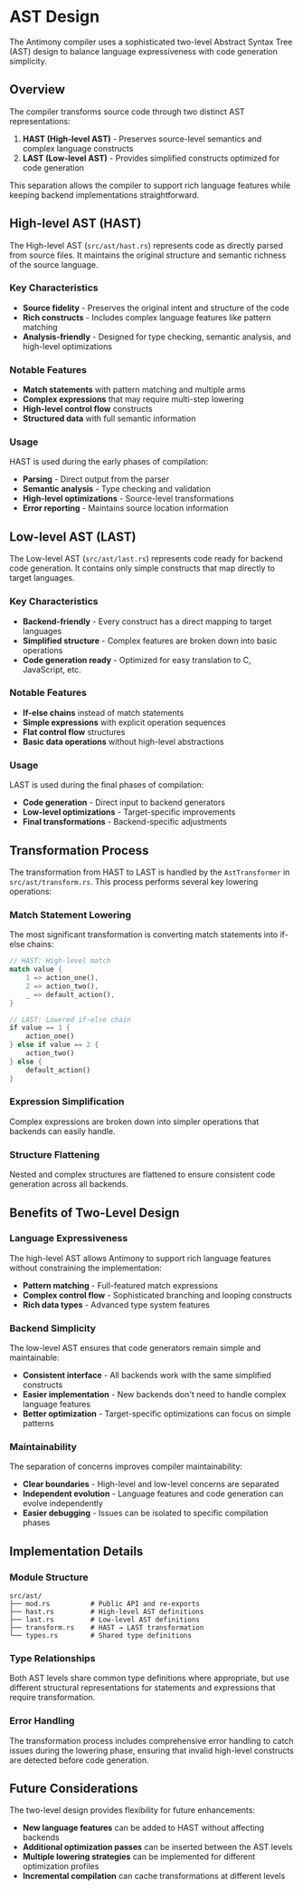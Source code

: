 # AST Design

The Antimony compiler uses a sophisticated two-level Abstract Syntax Tree (AST) design to balance language expressiveness with code generation simplicity.

## Overview

The compiler transforms source code through two distinct AST representations:

1. **HAST (High-level AST)** - Preserves source-level semantics and complex language constructs
2. **LAST (Low-level AST)** - Provides simplified constructs optimized for code generation

This separation allows the compiler to support rich language features while keeping backend implementations straightforward.

## High-level AST (HAST)

The High-level AST (`src/ast/hast.rs`) represents code as directly parsed from source files. It maintains the original structure and semantic richness of the source language.

### Key Characteristics

- **Source fidelity** - Preserves the original intent and structure of the code
- **Rich constructs** - Includes complex language features like pattern matching
- **Analysis-friendly** - Designed for type checking, semantic analysis, and high-level optimizations

### Notable Features

- **Match statements** with pattern matching and multiple arms
- **Complex expressions** that may require multi-step lowering
- **High-level control flow** constructs
- **Structured data** with full semantic information

### Usage

HAST is used during the early phases of compilation:
- **Parsing** - Direct output from the parser
- **Semantic analysis** - Type checking and validation
- **High-level optimizations** - Source-level transformations
- **Error reporting** - Maintains source location information

## Low-level AST (LAST)

The Low-level AST (`src/ast/last.rs`) represents code ready for backend code generation. It contains only simple constructs that map directly to target languages.

### Key Characteristics

- **Backend-friendly** - Every construct has a direct mapping to target languages
- **Simplified structure** - Complex features are broken down into basic operations
- **Code generation ready** - Optimized for easy translation to C, JavaScript, etc.

### Notable Features

- **If-else chains** instead of match statements
- **Simple expressions** with explicit operation sequences
- **Flat control flow** structures
- **Basic data operations** without high-level abstractions

### Usage

LAST is used during the final phases of compilation:
- **Code generation** - Direct input to backend generators
- **Low-level optimizations** - Target-specific improvements
- **Final transformations** - Backend-specific adjustments

## Transformation Process

The transformation from HAST to LAST is handled by the `AstTransformer` in `src/ast/transform.rs`. This process performs several key lowering operations:

### Match Statement Lowering

The most significant transformation is converting match statements into if-else chains:

```rust
// HAST: High-level match
match value {
    1 => action_one(),
    2 => action_two(),
    _ => default_action(),
}

// LAST: Lowered if-else chain
if value == 1 {
    action_one()
} else if value == 2 {
    action_two()
} else {
    default_action()
}
```

### Expression Simplification

Complex expressions are broken down into simpler operations that backends can easily handle.

### Structure Flattening

Nested and complex structures are flattened to ensure consistent code generation across all backends.

## Benefits of Two-Level Design

### Language Expressiveness

The high-level AST allows Antimony to support rich language features without constraining the implementation:

- **Pattern matching** - Full-featured match expressions
- **Complex control flow** - Sophisticated branching and looping constructs
- **Rich data types** - Advanced type system features

### Backend Simplicity

The low-level AST ensures that code generators remain simple and maintainable:

- **Consistent interface** - All backends work with the same simplified constructs
- **Easier implementation** - New backends don't need to handle complex language features
- **Better optimization** - Target-specific optimizations can focus on simple patterns

### Maintainability

The separation of concerns improves compiler maintainability:

- **Clear boundaries** - High-level and low-level concerns are separated
- **Independent evolution** - Language features and code generation can evolve independently
- **Easier debugging** - Issues can be isolated to specific compilation phases

## Implementation Details

### Module Structure

```
src/ast/
├── mod.rs          # Public API and re-exports
├── hast.rs         # High-level AST definitions
├── last.rs         # Low-level AST definitions
├── transform.rs    # HAST → LAST transformation
└── types.rs        # Shared type definitions
```

### Type Relationships

Both AST levels share common type definitions where appropriate, but use different structural representations for statements and expressions that require transformation.

### Error Handling

The transformation process includes comprehensive error handling to catch issues during the lowering phase, ensuring that invalid high-level constructs are detected before code generation.

## Future Considerations

The two-level design provides flexibility for future enhancements:

- **New language features** can be added to HAST without affecting backends
- **Additional optimization passes** can be inserted between the AST levels
- **Multiple lowering strategies** can be implemented for different optimization profiles
- **Incremental compilation** can cache transformations at different levels
